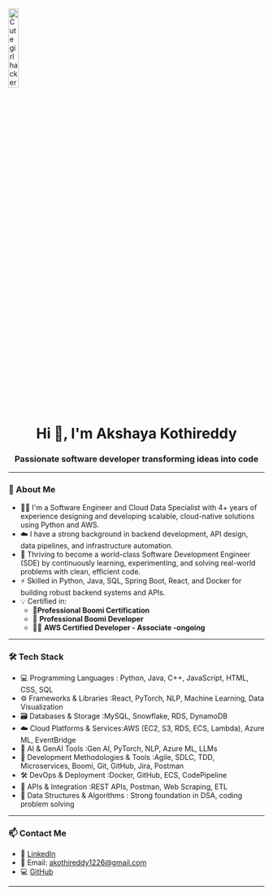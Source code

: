 
<a href="#">
<img width="20%" src="https://img.freepik.com/free-vector/cute-girl-hacker-operating-laptop-cartoon-vector-icon-illustration-people-technology-isolated-flat_138676-9487.jpg?ga=GA1.1.1857364706.1747588975&semt=ais_hybrid&w=740" alt="Cute girl hacker cartoon"></a>


<h1 align="center">Hi 👋, I'm Akshaya Kothireddy</h1>
<h3 align="center">Passionate software developer transforming ideas into code</h3>

---

### 🚀 About Me

- 👨‍💻 I'm a Software Engineer and Cloud Data Specialist with 4+ years of experience designing and developing scalable, cloud-native solutions using Python and AWS.
- ☁️  I have a strong background in backend development, API design, data pipelines, and infrastructure automation.
- 🚀 Thriving to become a world-class Software Development Engineer (SDE) by continuously learning, experimenting, and solving real-world problems with clean, efficient code.
- ⚡ Skilled in Python, Java, SQL, Spring Boot, React, and Docker for building robust backend systems and APIs.
- 💡 Certified in:
  - 🥇**Professional Boomi Certification**
  - 🧠 **Professional Boomi Developer**
  - 👨‍💻 **AWS Certified Developer - Associate -ongoing**

---

### 🛠️ Tech Stack
- 💻 Programming Languages  : Python, Java, C++, JavaScript, HTML, CSS, SQL
- ⚙️ Frameworks & Libraries :React, PyTorch, NLP, Machine Learning, Data Visualization
- 🗃️ Databases & Storage :MySQL, Snowflake, RDS, DynamoDB
- ☁️ Cloud Platforms & Services:AWS (EC2, S3, RDS, ECS, Lambda), Azure ML, EventBridge
- 🧠 AI & GenAI Tools :Gen AI, PyTorch, NLP, Azure ML, LLMs
- 🔄 Development Methodologies & Tools :Agile, SDLC, TDD, Microservices, Boomi, Git, GitHub, Jira, Postman
- 🛠️ DevOps & Deployment :Docker, GitHub, ECS, CodePipeline
- 🧩 APIs & Integration :REST APIs, Postman, Web Scraping, ETL
- 🧮 Data Structures & Algorithms : Strong foundation in DSA, coding problem solving

---

### 📫 Contact Me

- 🔗 [LinkedIn](https://www.linkedin.com/in/akshaya-kothireddy/)
- 📧 Email: akothireddy1226@gmail.com
- 💻 [GitHub](https://github.com/akshayareddy020)

---














#
